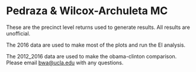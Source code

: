 # Pedraza & Wilcox-Archuleta MC

These are the precinct level returns used to generate results. All results are unofficial. 

The 2016 data are used to make most of the plots and run the EI analysis.  

The 2012_2016 data are used to make the obama-clinton comparison. 
Please email bwa@ucla.edu with any questions. 
